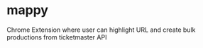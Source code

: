 # mappy
Chrome Extension where user can highlight URL and create bulk productions from ticketmaster API
